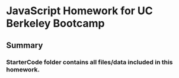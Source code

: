 # JavaScript Homework for UC Berkeley Bootcamp

## Summary

### StarterCode folder contains all files/data included in this homework.  
